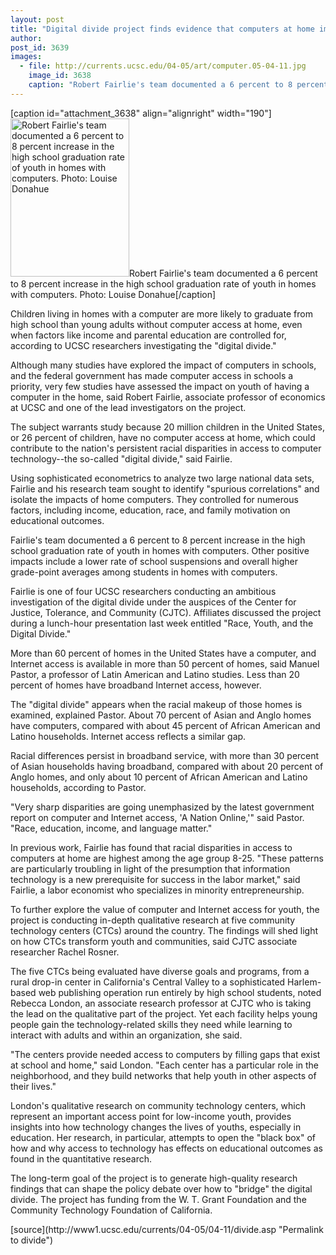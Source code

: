 ```yaml
---
layout: post
title: "Digital divide project finds evidence that computers at home improve high school graduation rates"
author:  
post_id: 3639
images:
  - file: http://currents.ucsc.edu/04-05/art/computer.05-04-11.jpg
    image_id: 3638
    caption: "Robert Fairlie's team documented a 6 percent to 8 percent increase in the high school graduation rate of youth in homes with computers. Photo: Louise Donahue"
---
```


[caption id="attachment_3638" align="alignright" width="190"]<a href="http://localhost/mysite/wp-content/uploads/2005/04/computer.05-04-11.jpg"><img class="size-full wp-image-3638" src="http://localhost/mysite/wp-content/uploads/2005/04/computer.05-04-11.jpg" alt="Robert Fairlie's team documented a 6 percent to 8 percent increase in the high school graduation rate of youth in homes with computers. Photo: Louise Donahue" width="190" height="253" /></a>Robert Fairlie's team documented a 6 percent to 8 percent increase in the high school graduation rate of youth in homes with computers. Photo: Louise Donahue[/caption]
<a name="content" id="content"></a>
<p>
  Children living in homes with a computer are more likely to graduate from high school than young adults without computer access at home, even when factors like income and parental education are controlled for, according to UCSC researchers investigating the "digital divide."
</p>
<p>
  Although many studies have explored the impact of computers in schools, and the federal government has made computer access in schools a priority, very few studies have assessed the impact on youth of having a computer in the home, said Robert Fairlie, associate professor of economics at UCSC and one of the lead investigators on the project.
</p>
<p>
  The subject warrants study because 20 million children in the United States, or 26 percent of children, have no computer access at home, which could contribute to the nation's persistent racial disparities in access to computer technology--the so-called "digital divide," said Fairlie.
</p>
<p>
  Using sophisticated econometrics to analyze two large national data sets, Fairlie and his research team sought to identify "spurious correlations" and isolate the impacts of home computers. They controlled for numerous factors, including income, education, race, and family motivation on educational outcomes.
</p>
<p>
  Fairlie's team documented a 6 percent to 8 percent increase in the high school graduation rate of youth in homes with computers. Other positive impacts include a lower rate of school suspensions and overall higher grade-point averages among students in homes with computers.
</p>
<p>
  Fairlie is one of four UCSC researchers conducting an ambitious investigation of the digital divide under the auspices of the Center for Justice, Tolerance, and Community (CJTC). Affiliates discussed the project during a lunch-hour presentation last week entitled "Race, Youth, and the Digital Divide."
</p>
<p>
  More than 60 percent of homes in the United States have a computer, and Internet access is available in more than 50 percent of homes, said Manuel Pastor, a professor of Latin American and Latino studies. Less than 20 percent of homes have broadband Internet access, however.
</p>
<p>
  The "digital divide" appears when the racial makeup of those homes is examined, explained Pastor. About 70 percent of Asian and Anglo homes have computers, compared with about 45 percent of African American and Latino households. Internet access reflects a similar gap.
</p>
<p>
  Racial differences persist in broadband service, with more than 30 percent of Asian households having broadband, compared with about 20 percent of Anglo homes, and only about 10 percent of African American and Latino households, according to Pastor.
</p>
<p>
  "Very sharp disparities are going unemphasized by the latest government report on computer and Internet access, 'A Nation Online,'" said Pastor. "Race, education, income, and language matter."
</p>
<p>
  In previous work, Fairlie has found that racial disparities in access to computers at home are highest among the age group 8-25. "These patterns are particularly troubling in light of the presumption that information technology is a new prerequisite for success in the labor market," said Fairlie, a labor economist who specializes in minority entrepreneurship.
</p>
<p>
  To further explore the value of computer and Internet access for youth, the project is conducting in-depth qualitative research at five community technology centers (CTCs) around the country. The findings will shed light on how CTCs transform youth and communities, said CJTC associate researcher Rachel Rosner.
</p>
<p>
  The five CTCs being evaluated have diverse goals and programs, from a rural drop-in center in California's Central Valley to a sophisticated Harlem-based web publishing operation run entirely by high school students, noted Rebecca London, an associate research professor at CJTC who is taking the lead on the qualitative part of the project. Yet each facility helps young people gain the technology-related skills they need while learning to interact with adults and within an organization, she said.
</p>
<p>
  "The centers provide needed access to computers by filling gaps that exist at school and home," said London. "Each center has a particular role in the neighborhood, and they build networks that help youth in other aspects of their lives."
</p>
<p>
  London's qualitative research on community technology centers, which represent an important access point for low-income youth, provides insights into how technology changes the lives of youths, especially in education. Her research, in particular, attempts to open the "black box" of how and why access to technology has effects on educational outcomes as found in the quantitative research.
</p>
<p>
  The long-term goal of the project is to generate high-quality research findings that can shape the policy debate over how to "bridge" the digital divide. The project has funding from the W. T. Grant Foundation and the Community Technology Foundation of California.<br>
</p>
[source](http://www1.ucsc.edu/currents/04-05/04-11/divide.asp "Permalink to divide")
